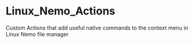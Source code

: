 # Linux_Nemo_Actions
Custom Actions that add useful native commands to the context menu in Linux Nemo file manager

